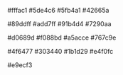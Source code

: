 #fffac1
#5de4c6
#5fb4a1
#42665a

#89ddff
#add7ff
#91b4d4
#7290aa

#d0689d
#f088bd
#a5acce
#767c9e

#4f6477
#303440
#1b1d29
#e4f0fc

#e9ecf3
